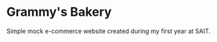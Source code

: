 <h1>Grammy's Bakery</h1>
<p>Simple mock e-commerce website created during my first year at SAIT.</p>